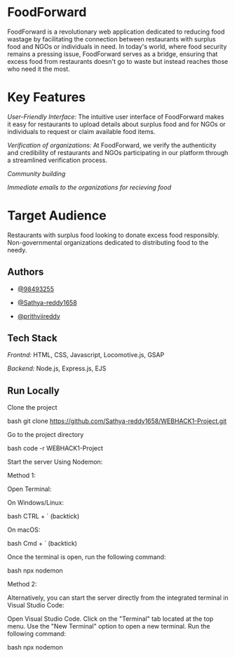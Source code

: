 # FoodForward

FoodForward is a revolutionary web application dedicated to reducing food wastage by facilitating the connection between restaurants with surplus food and NGOs or individuals in need. In today's world, where food security remains a pressing issue, FoodForward serves as a bridge, ensuring that excess food from restaurants doesn't go to waste but instead reaches those who need it the most.

# Key Features

*User-Friendly Interface:* 
The intuitive user interface of FoodForward makes it easy for restaurants to upload details about surplus food and for NGOs or individuals to request or claim available food items.

*Verification of organizations:* 
At FoodForward, we verify the authenticity and credibility of restaurants and NGOs participating in our platform through a streamlined verification process.

*Community building*

*Immediate emails to the organizations for recieving food*

# Target Audience

Restaurants with surplus food looking to donate excess food responsibly.
Non-governmental organizations dedicated to distributing food to the needy.

## Authors


- [@98493255](https://github.com/98493255)

- [@Sathya-reddy1658](https://github.com/Sathya-reddy1658)

- [@prithviireddy](https://github.com/prithviireddy)

## Tech Stack

*Frontnd:* HTML, CSS, Javascript, Locomotive.js, GSAP

*Backend:* Node.js, Express.js, EJS



## Run Locally

Clone the project

bash
  git clone https://github.com/Sathya-reddy1658/WEBHACK1-Project.git


Go to the project directory

bash
  code -r WEBHACK1-Project



Start the server
Using Nodemon:

Method 1:

Open Terminal:

On Windows/Linux:

bash
CTRL + `     (backtick)


On macOS:

bash
Cmd + `     (backtick)

Once the terminal is open, run the following command:

bash
npx nodemon


Method 2:

Alternatively, you can start the server directly from the integrated terminal in Visual Studio Code:

Open Visual Studio Code.
Click on the "Terminal" tab located at the top menu.
Use the "New Terminal" option to open a new terminal.
Run the following command:

bash
npx nodemon
